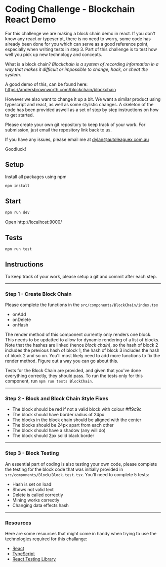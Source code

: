 # Coding Challenge - Blockchain React Demo
For this challenge we are making a block chain demo in react. If you don't know any react or typescript, there is no need to worry, some code has already been done for you which can serve as a good reference point, especially when writing tests in step 3. Part of this challenge is to test how well you pick up new technology and concepts.

What is a block chain? *Blockchain is a system of recording information in a way that makes it difficult or impossible to change, hack, or cheat the system.*

A good demo of this, can be found here: https://andersbrownworth.com/blockchain/blockchain

However we also want to change it up a bit. We want a similar product using typescript and react, as well as some stylistic changes. A skeleton of the code has been provided aswell as a set of step by step instructions on how to get started.

Please create your own git repository to keep track of your work.
For submission, just email the repository link back to us.

If you have any issues, please email me at dylan@autoleaguex.com.au

Goodluck!

## Setup
Install all packages using npm
```bash
npm install
```

## Start
```bash
npm run dev
```
Open http://localhost:9000/

## Tests
```bash
npm run test
```
## Instructions
To keep track of your work, please setup a git and commit after each step.

---
### Step 1 - Create Block Chain
Please complete the functions in the `src/components/BlockChain/index.tsx`
- onAdd
- onDelete
- onHash

The render method of this component currently only renders one block. This needs to be updatted to allow for dynamic rendering of a list of blocks. Note that the hashes are linked (hence *block chain*), so the hash of block 2 includes the previous hash of block 1, the hash of block 3 includes the hash of block 2 and so on. You'll most likely need to add more functions to fix the render method. Figure out a way you can go about this.

Tests for the Block Chain are provided, and given that you've done everything correctly, they should pass. To run the tests only for this component, run `npm run tests BlockChain`.

---
### Step 2 - Block and Block Chain Style Fixes
- The block should be red if not a valid block with colour #ff9c9c
- The block should have border radius of 24px
- The blocks in the block chain should be aligned with the center
- The blocks should be 24px apart from each other
- The block should have a shadow (any will do)
- The block should 2px solid black border

---
### Step 3 - Block Testing
An essential part of coding is also testing your own code, please complete the testing for the block code that was initially provided in `src/components/Block/Block.test.tsx`. You'll need to complete 5 tests:
- Hash is set on load
- Shows not valid text
- Delete is called correctly
- Mining works correctly
- Changing data effects hash

---
### Resources
Here are some resources that might come in handy when trying to use the technologies required for this challange:

- [React](https://reactjs.org/docs/getting-started.html 'React Docs')
- [TypeScript](https://www.typescriptlang.org/docs/handbook/typescript-in-5-minutes.html 'TS Docs')
- [React Testing Library](https://testing-library.com/docs/ 'RTL Docs')
